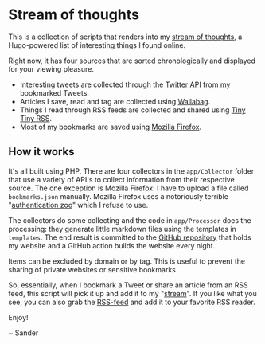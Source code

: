 # Stream of thoughts

This is a collection of scripts that renders into my [stream of thoughts](https://www.sanderdorigo.nl/stream), a Hugo-powered list of interesting things I found online.

Right now, it has four sources that are sorted chronologically and displayed for your viewing pleasure.

* Interesting tweets are collected through the [Twitter API](https://developer.twitter.com/en/docs) from [my](https://twitter.com/SanderDorigo/) bookmarked Tweets.
* Articles I save, read and tag are collected using [Wallabag](https://github.com/wallabag/wallabag).
* Things I read through RSS feeds are collected and shared using [Tiny Tiny RSS](https://tt-rss.org/).
* Most of my bookmarks are saved using [Mozilla Firefox](https://www.mozilla.org/en-US/firefox/new/).

## How it works

It's all built using PHP. There are four collectors in the `app/Collector` folder that use a variety of API's to collect information from their respective source. The one exception is Mozilla Firefox: I have to upload a file called `bookmarks.json` manually. Mozilla Firefox uses a notoriously terrible "[authentication zoo](https://wallabag.sanderdorigo.nl/share/625c3bbce80187.75912330)" which I refuse to use.

The collectors do some collecting and the code in `app/Processor` does the processing: they generate little markdown files using the templates in `templates`. The end result is committed to the [GitHub repository](https://github.com/SDx3/sanderdorigo.nl/tree/main/content/stream) that holds my website and a GitHub action builds the website every night.

Items can be excluded by domain or by tag. This is useful to prevent the sharing of private websites or sensitive bookmarks.

So, essentially, when I bookmark a Tweet or share an article from an RSS feed, this script will pick it up and add it to my "[stream](https://www.sanderdorigo.nl/stream)". If you like what you see, you can also grab the [RSS-feed](https://www.sanderdorigo.nl/stream/index.xml) and add it to your favorite RSS reader.

Enjoy!

~ Sander